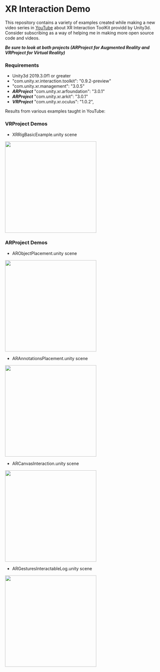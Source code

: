 # XR Interaction Demo
This repository contains a variety of examples created while making a new video series in [YouTube](https://www.youtube.com/playlist?list=PLQMQNmwN3Fvx2d7uNxMkVOs1aUV-vxrlf) about XR Interaction ToolKit providd by Unity3d. Consider subscribing as a way of helping me in making more open source code and videos.

***Be sure to look at both projects (ARProject for Augmented Reality and VRProject for Virtual Reality)***

### Requirements

* Unity3d 2019.3.0f1 or greater
* "com.unity.xr.interaction.toolkit": "0.9.2-preview"
* "com.unity.xr.management": "3.0.5"
* ***ARProject*** "com.unity.xr.arfoundation": "3.0.1"
* ***ARProject*** "com.unity.xr.arkit": "3.0.1"
* ***VRProject*** "com.unity.xr.oculus": "1.0.2",

Results from various examples taught in YouTube:

### VRProject Demos

- XRRigBasicExample.unity scene

<img src="https://github.com/dilmerv/XRInteractionDemo/blob/master/docs/images/xrrigbasicexample.gif" width="300">

### ARProject Demos

- ARObjectPlacement.unity scene

<img src="https://github.com/dilmerv/XRInteractionDemo/blob/master/docs/images/arobjectplacement.gif" width="300">

- ARAnnotationsPlacement.unity scene

<img src="https://github.com/dilmerv/XRInteractionDemo/blob/master/docs/images/arannotationsplacement.gif" width="300">

- ARCanvasInteraction.unity scene

<img src="https://github.com/dilmerv/XRInteractionDemo/blob/master/docs/images/arcanvasinteraction.gif" width="300">

- ARGesturesInteractableLog.unity scene

<img src="https://github.com/dilmerv/XRInteractionDemo/blob/master/docs/images/argesturesinteractablelog.gif" width="300">